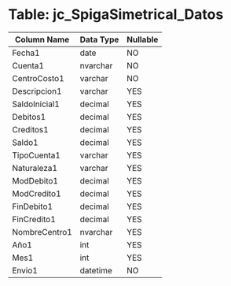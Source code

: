 # Table: jc_SpigaSimetrical_Datos

| Column Name | Data Type | Nullable |
|-------------|-----------|----------|
| Fecha1 | date | NO |
| Cuenta1 | nvarchar | NO |
| CentroCosto1 | varchar | NO |
| Descripcion1 | varchar | YES |
| SaldoInicial1 | decimal | YES |
| Debitos1 | decimal | YES |
| Creditos1 | decimal | YES |
| Saldo1 | decimal | YES |
| TipoCuenta1 | varchar | YES |
| Naturaleza1 | varchar | YES |
| ModDebito1 | decimal | YES |
| ModCredito1 | decimal | YES |
| FinDebito1 | decimal | YES |
| FinCredito1 | decimal | YES |
| NombreCentro1 | nvarchar | YES |
| Año1 | int | YES |
| Mes1 | int | YES |
| Envio1 | datetime | NO |
